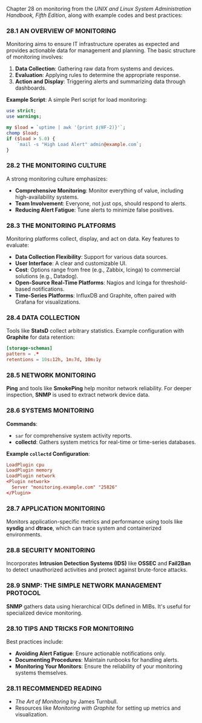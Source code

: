 Chapter 28 on monitoring from the *UNIX and Linux System Administration Handbook, Fifth Edition*, along with example codes and best practices:

### 28.1 AN OVERVIEW OF MONITORING
Monitoring aims to ensure IT infrastructure operates as expected and provides actionable data for management and planning. The basic structure of monitoring involves:
1. **Data Collection**: Gathering raw data from systems and devices.
2. **Evaluation**: Applying rules to determine the appropriate response.
3. **Action and Display**: Triggering alerts and summarizing data through dashboards.

**Example Script**:
A simple Perl script for load monitoring:
```perl
use strict;
use warnings;

my $load = `uptime | awk '{print $(NF-2)}'`;
chomp $load;
if ($load > 5.0) {
    `mail -s "High Load Alert" admin@example.com`;
}
```

### 28.2 THE MONITORING CULTURE
A strong monitoring culture emphasizes:
- **Comprehensive Monitoring**: Monitor everything of value, including high-availability systems.
- **Team Involvement**: Everyone, not just ops, should respond to alerts.
- **Reducing Alert Fatigue**: Tune alerts to minimize false positives.

### 28.3 THE MONITORING PLATFORMS
Monitoring platforms collect, display, and act on data. Key features to evaluate:
- **Data Collection Flexibility**: Support for various data sources.
- **User Interface**: A clear and customizable UI.
- **Cost**: Options range from free (e.g., Zabbix, Icinga) to commercial solutions (e.g., Datadog).
- **Open-Source Real-Time Platforms**: Nagios and Icinga for threshold-based notifications.
- **Time-Series Platforms**: InfluxDB and Graphite, often paired with Grafana for visualizations.

### 28.4 DATA COLLECTION
Tools like **StatsD** collect arbitrary statistics. Example configuration with **Graphite** for data retention:
```conf
[storage-schemas]
pattern = .*
retentions = 10s:12h, 1m:7d, 10m:1y
```

### 28.5 NETWORK MONITORING
**Ping** and tools like **SmokePing** help monitor network reliability. For deeper inspection, **SNMP** is used to extract network device data.

### 28.6 SYSTEMS MONITORING
**Commands**:
- `sar` for comprehensive system activity reports.
- **collectd**: Gathers system metrics for real-time or time-series databases.

**Example `collectd` Configuration**:
```conf
LoadPlugin cpu
LoadPlugin memory
LoadPlugin network
<Plugin network>
  Server "monitoring.example.com" "25826"
</Plugin>
```

### 28.7 APPLICATION MONITORING
Monitors application-specific metrics and performance using tools like **sysdig** and **dtrace**, which can trace system and containerized environments.

### 28.8 SECURITY MONITORING
Incorporates **Intrusion Detection Systems (IDS)** like **OSSEC** and **Fail2Ban** to detect unauthorized activities and protect against brute-force attacks.

### 28.9 SNMP: THE SIMPLE NETWORK MANAGEMENT PROTOCOL
**SNMP** gathers data using hierarchical OIDs defined in MIBs. It's useful for specialized device monitoring.

### 28.10 TIPS AND TRICKS FOR MONITORING
Best practices include:
- **Avoiding Alert Fatigue**: Ensure actionable notifications only.
- **Documenting Procedures**: Maintain runbooks for handling alerts.
- **Monitoring Your Monitors**: Ensure the reliability of your monitoring systems themselves.

### 28.11 RECOMMENDED READING
- *The Art of Monitoring* by James Turnbull.
- Resources like *Monitoring with Graphite* for setting up metrics and visualization.